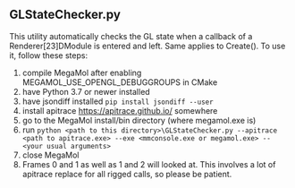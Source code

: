 ## GLStateChecker.py

This utility automatically checks the GL state when a callback of a Renderer[23]DModule is entered and left. Same applies to Create(). To use it, follow these steps:
1. compile MegaMol after enabling MEGAMOL_USE_OPENGL_DEBUGGROUPS in CMake
1. have Python 3.7 or newer installed
1. have jsondiff installed `pip install jsondiff --user`
1. install apitrace https://apitrace.github.io/ somewhere
1. go to the MegaMol install/bin directory (where megamol.exe is)
1. run `python <path to this directory>\GLStateChecker.py --apitrace <path to apitrace.exe> --exe <mmconsole.exe or megamol.exe> -- <your usual arguments>`
1. close MegaMol
1. Frames 0 and 1 as well as 1 and 2 will looked at. This involves a lot of apitrace replace for all rigged calls, so please be patient.
